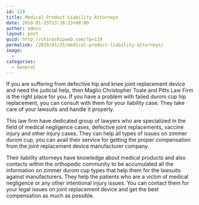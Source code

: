 ```yaml
---
id: 119
title: Medical Product Liability Attorneys
date: 2010-01-25T13:16:23+00:00
author: admin
layout: post
guid: http://chinashipweb.com/?p=119
permalink: /2010/01/25/medical-product-liability-attorneys/
image:
  - 
categories:
  - General
---
```

If you are suffering from defective hip and knee joint replacement device and need the judicial help, then Maglio Christopher Toale and Pitts Law Firm is the right place for you. If you have a problem with failed durom cup hip replacement, you can consult with them for your liability case. They take care of your lawsuits and handle it properly.

This law firm have dedicated group of lawyers who are specialized in the field of medical negligence cases, defective joint replacements, vaccine injury and other injury cases. They can help all types of issues on zimmer durom cup, you can avail their service for getting the proper compensation from the joint replacement device manufacturer company.

Their liability attorneys have knowledge about medical products and also contacts within the orthopedic community to be accumulated all the information on zimmer durom cup types that help them for the lawsuits against manufacturers. They help the patients who are a victim of medical negligence or any other intentional injury issues. You can contact them for your legal issues on joint replacement device and get the best compensation as much as possible.